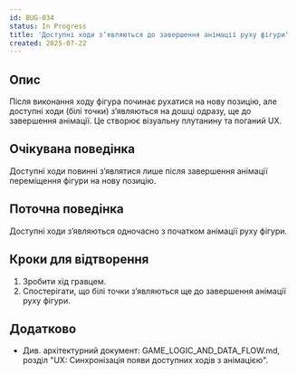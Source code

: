 ```yaml
---
id: BUG-034
status: In Progress
title: 'Доступні ходи зʼявляються до завершення анімації руху фігури'
created: 2025-07-22
---
```


## Опис

Після виконання ходу фігура починає рухатися на нову позицію, але доступні ходи (білі точки) зʼявляються на дошці одразу, ще до завершення анімації. Це створює візуальну плутанину та поганий UX.

## Очікувана поведінка

Доступні ходи повинні зʼявлятися лише після завершення анімації переміщення фігури на нову позицію.

## Поточна поведінка

Доступні ходи зʼявляються одночасно з початком анімації руху фігури.

## Кроки для відтворення
1. Зробити хід гравцем.
2. Спостерігати, що білі точки зʼявляються ще до завершення анімації руху фігури.

## Додатково
- Див. архітектурний документ: GAME_LOGIC_AND_DATA_FLOW.md, розділ "UX: Синхронізація появи доступних ходів з анімацією". 